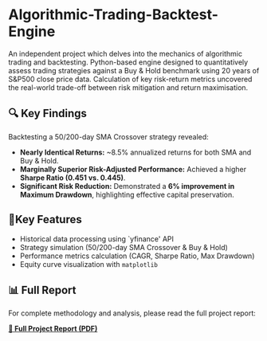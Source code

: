 # Algorithmic-Trading-Backtest-Engine
An independent project which delves into the mechanics of algorithmic trading and backtesting. Python-based engine designed to quantitatively assess trading strategies against a Buy & Hold benchmark using 20 years of S&amp;P500 close price data. Calculation of key risk-return metrics uncovered the real-world trade-off between risk mitigation and return maximisation.

## 🔍 Key Findings

Backtesting a 50/200-day SMA Crossover strategy revealed:
- **Nearly Identical Returns:** ~8.5% annualized returns for both SMA and Buy & Hold.
- **Marginally Superior Risk-Adjusted Performance:** Achieved a higher **Sharpe Ratio (0.451 vs. 0.445)**.
- **Significant Risk Reduction:** Demonstrated a **6% improvement in Maximum Drawdown**, highlighting effective capital preservation.

## 🔧Key Features 
- Historical data processing using `yfinance' API
- Strategy simulation (50/200-day SMA Crossover & Buy & Hold)
- Performance metrics calculation (CAGR, Sharpe Ratio, Max Drawdown)
- Equity curve visualization with `matplotlib`

## 📊 Full Report

For complete methodology and analysis, please read the full project report:

[**📄 Full Project Report (PDF)**](/Backtest_Engine_Report.pdf)
